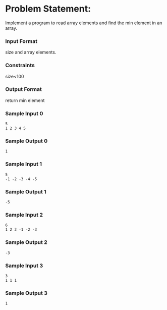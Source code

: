 # Problem Statement:

Implement a program to read array elements and find the min element in an array.

### Input Format

size and array elements.

### Constraints

size<100

### Output Format

return min element

### Sample Input 0
```
5
1 2 3 4 5
```
### Sample Output 0
```
1
```
### Sample Input 1
```
5
-1 -2 -3 -4 -5
```
### Sample Output 1
```
-5
```
### Sample Input 2
```
6
1 2 3 -1 -2 -3
```
### Sample Output 2
```
-3
```
### Sample Input 3
```
3
1 1 1
```
### Sample Output 3
```
1
```
